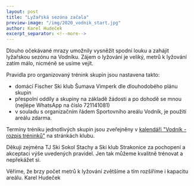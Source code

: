 ```yaml
---
layout: post
title: "Lyžařská sezóna začala"
preview-image: "/img/2020_vodnik_start.jpg"
author: Karel Hudeček
excerpt_separator: <!--more-->
---
```


Dlouho očekávané mrazy umožnily vysněžit spodní louku a zahájit lyžařskou sezónu na Vodníku. 
Zájem o lyžování je veliký, metrů k lyžování zatím málo, nicméně se usíme vejít.


Pravidla pro organizovaný trénink skupin jsou nastavena takto:

- domácí Fischer Ski klub Šumava Vimperk dle dlouhodobého plánu skupin
- přespolní oddíly a skupiny na základě žádosti a po dohodě se mnou (nejlépe WhatsApp na číslo 721141081)
- v souladu s organizačním řádem Sportovního areálu Vodník, je použití areálu zdarma.

Termíny tréniku jednotlivých skupin jsou zveřejněny v <a href="/#vodnik-kalendar" target="_blank">kalendáři "Vodník - rozpis tréninků"</a> na stránkách klubu.


Děkuji zejména TJ Ski Sokol Stachy a Ski klub Strakonice za pochopení a akceptaci výše uvedených pravidel.
Jen tak můžeme kvalitně trénovat a nepřekážet si.


Věříme, že brzy počet metrů k lyžování zvětšíme a tím rozšíříme i kapacitu areálu.
Karel Hudeček

 <!--more-->